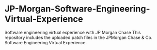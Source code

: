 # JP-Morgan-Software-Engineering-Virtual-Experience
Software engineering virtual experience with JP Morgan Chase
This repository includes the uploaded patch files in the JPMorgan Chase & Co. Software Engineering Virtual Experience.
